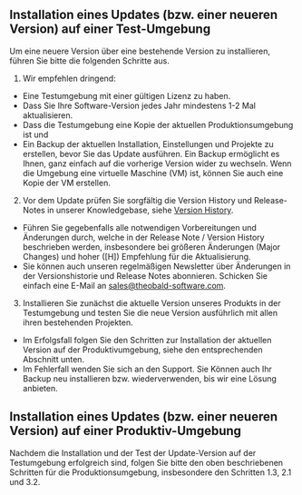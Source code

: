 ## Installation eines Updates (bzw. einer neueren Version) auf einer Test-Umgebung

Um eine neuere Version über eine bestehende Version zu installieren, führen Sie bitte die folgenden Schritte aus. 

1. Wir empfehlen dringend: 
 - Eine Testumgebung mit einer gültigen Lizenz zu haben.
 - Dass Sie Ihre Software-Version jedes Jahr mindestens 1-2 Mal aktualisieren.  
 - Dass die Testumgebung eine Kopie der aktuellen Produktionsumgebung ist und 
 - Ein Backup der aktuellen Installation, Einstellungen und Projekte zu erstellen, bevor Sie das Update ausführen. Ein Backup ermöglicht es Ihnen, ganz einfach auf die vorherige Version wider zu wechseln. Wenn die Umgebung eine virtuelle Maschine (VM) ist, können Sie auch eine Kopie der VM erstellen. 

2. Vor dem Update prüfen Sie sorgfältig die Version History und Release-Notes in unserer Knowledgebase, siehe [Version History](https://kb.theobald-software.com/version-history).
 - Führen Sie gegebenfalls alle notwendigen Vorbereitungen und Änderungen durch, welche in der Release Note / Version History beschrieben werden,  insbesondere bei größeren Änderungen (Major Changes) und hoher ([H]) Empfehlung für die Aktualisierung.
 - Sie können auch unseren regelmäßigen Newsletter über Änderungen in der Versionshistorie und Release Notes abonnieren. Schicken Sie einfach eine E-Mail an sales@theobald-software.com. 


3. Installieren Sie zunächst die aktuelle Version unseres Produkts in der Testumgebung und testen Sie die neue Version ausführlich mit allen ihren bestehenden Projekten.
 - Im Erfolgsfall folgen Sie den Schritten zur Installation der aktuellen Version auf der Produktivumgebung, siehe den entsprechenden Abschnitt unten. 
 - Im Fehlerfall wenden Sie sich an den Support. Sie Können auch Ihr Backup neu installieren bzw. wiederverwenden, bis wir eine Lösung anbieten.

## Installation eines Updates (bzw. einer neueren Version) auf einer Produktiv-Umgebung

Nachdem die Installation und der Test der Update-Version auf der Testumgebung erfolgreich sind, folgen Sie bitte den oben beschriebenen Schritten für die Produktionsumgebung, insbesondere den Schritten 1.3, 2.1 und 3.2. 
